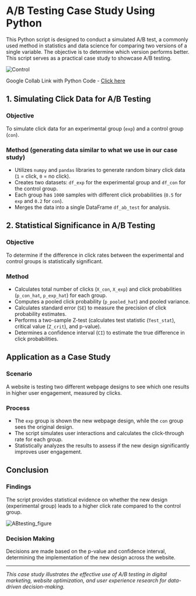 # A/B Testing Case Study Using Python

This Python script is designed to conduct a simulated A/B test, a commonly used method in statistics and data science for comparing two versions of a single variable. The objective is to determine which version performs better. This script serves as a practical case study to showcase A/B testing.

![Control](https://github.com/TatevKaren/CaseStudies/assets/76843403/08318891-36ab-49da-acc5-6eca9a5780c0)

Google Collab Link with Python Code - <a href = "https://colab.research.google.com/drive/1XP7_NS0tGq2UvQj4W9HyRMwN20Ynn0Yt?usp=sharing"> Click here </a>


## 1. Simulating Click Data for A/B Testing

### Objective
To simulate click data for an experimental group (`exp`) and a control group (`con`).

### Method (generating data similar to what we use in our case study)
- Utilizes `numpy` and `pandas` libraries to generate random binary click data (`1` = click, `0` = no click).
- Creates two datasets: `df_exp` for the experimental group and `df_con` for the control group.
- Each group has `1000` samples with different click probabilities (`0.5` for `exp` and `0.2` for `con`).
- Merges the data into a single DataFrame `df_ab_test` for analysis.

## 2. Statistical Significance in A/B Testing

### Objective
To determine if the difference in click rates between the experimental and control groups is statistically significant.

### Method
- Calculates total number of clicks (`X_con`, `X_exp`) and click probabilities (`p_con_hat`, `p_exp_hat`) for each group.
- Computes a pooled click probability (`p_pooled_hat`) and pooled variance.
- Calculates standard error (`SE`) to measure the precision of click probability estimates.
- Performs a two-sample Z-test (calculates test statistic (`Test_stat`), critical value (`Z_crit`), and p-value).
- Determines a confidence interval (`CI`) to estimate the true difference in click probabilities.

## Application as a Case Study

### Scenario
A website is testing two different webpage designs to see which one results in higher user engagement, measured by clicks.

### Process
- The `exp` group is shown the new webpage design, while the `con` group sees the original design.
- The script simulates user interactions and calculates the click-through rate for each group.
- Statistically analyzes the results to assess if the new design significantly improves user engagement.

## Conclusion

### Findings
The script provides statistical evidence on whether the new design (experimental group) leads to a higher click rate compared to the control group.

![ABtesting_figure](https://github.com/TatevKaren/CaseStudies/assets/76843403/a8ada9b2-4fe2-4381-875f-199d7a9a9c22)


### Decision Making
Decisions are made based on the p-value and confidence interval, determining the implementation of the new design across the website.

---

*This case study illustrates the effective use of A/B testing in digital marketing, website optimization, and user experience research for data-driven decision-making.*

